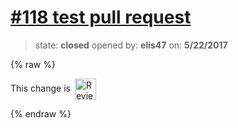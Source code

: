 # [\#118 test pull request](https://github.com/adrianharabula/condr/pull/118)

> state: **closed** opened by: **elis47** on: **5/22/2017**

{% raw %}


<!-- Reviewable:start -->
This change is [<img src="https://reviewable.io/review_button.svg" height="34" align="absmiddle" alt="Reviewable"/>](https://reviewable.io/reviews/adrianharabula/condr/118)
<!-- Reviewable:end -->

{% endraw %}



